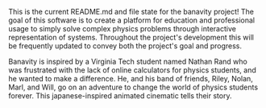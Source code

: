 This is the current README.md and file state for the banavity project! The goal of this software is to create a platform for education and professional usage to simply solve complex physics problems through interactive representation of systems. Throughout the project's development this will be frequently updated to convey both the project's goal and progress.

Banavity is inspired by a Virginia Tech student named Nathan Rand who was frustrated with the lack of online calculators for physics students, and he wanted to make a difference. He, and his band of friends, Riley, Nolan, Marl, and Will, go on an adventure to change the world of physics students forever. This japanese-inspired animated cinematic tells their story.
